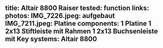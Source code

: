 title: Altair 8800 Raiser
tested: function
links:
photos:
    IMG_7226.jpeg: aufgebaut
    IMG_7211.jpeg: Platine
components:
    1 Platine
    1 2x13 Stiftleiste mit Rahmen
    1 2x13 Buchsenleiste mit Key
systems:
    Altair 8800
---
